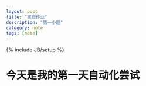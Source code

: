 ```yaml
---
layout: post
title: "家庭作业"
description: "第一小题"
category: note
tags: [note]
---
```

{% include JB/setup %}
# 今天是我的第一天自动化尝试
